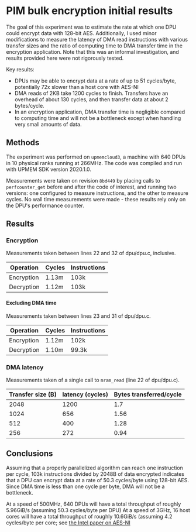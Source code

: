 # PIM bulk encryption initial results

The goal of this experiment was to estimate the rate at which one DPU could encrypt data with 128-bit AES. Additionally, I used minor modifications to measure the latency of DMA read instructions with various transfer sizes and the ratio of computing time to DMA transfer time in the encryption application. Note that this was an informal investigation, and results provided here were not rigorously tested.

Key results:
- DPUs may be able to encrypt data at a rate of up to 51 cycles/byte, potentially 72x slower than a host core with AES-NI
- DMA reads of 2KB take 1200 cycles to finish. Transfers have an overhead of about 130 cycles, and then transfer data at about 2 bytes/cycle.
- In an encryption application, DMA transfer time is negligible compared to computing time and will not be a bottleneck except when handling very small amounts of data.

## Methods
The experiment was performed on `upmemcloud3`, a machine with 640 DPUs in 10 physical ranks running at 266MHz. The code was compiled and run with UPMEM SDK version 2020.1.0.

Measurements were taken on revision `8bd449` by placing calls to `perfcounter_get` before and after the code of interest, and running two versions: one configured to measure instructions, and the other to measure cycles. No wall time measurements were made - these results rely only on the DPU's performance counter.

## Results
### Encryption
Measurements taken between lines 22 and 32 of dpu/dpu.c, inclusive.

Operation | Cycles | Instructions
---|---|---
Encryption | 1.13m | 103k
Decryption | 1.12m | 103k

#### Excluding DMA time
Measurements taken between lines 23 and 31 of dpu/dpu.c.

Operation | Cycles | Instructions
---|---|---
Encryption | 1.12m | 102k
Decryption | 1.10m | 99.3k

### DMA latency
Measurements taken of a single call to `mram_read` (line 22 of dpu/dpu.c).

Transfer size (B) | latency (cycles) | Bytes transferred/cycle
-------|------------|------------
2048 | 1200 | 1.7
1024 | 656 | 1.56
512 | 400 | 1.28
256 | 272 | 0.94

## Conclusions

Assuming that a properly parallelized algorithm can reach one instruction per cycle, 103k instructions divided by 2048B of data encrypted indicates that a DPU can encrypt data at a rate of 50.3 cycles/byte using 128-bit AES. Since DMA time is less than one cycle per byte, DMA will not be a bottleneck.

At a speed of 500MHz, 640 DPUs will have a total throughput of roughly 5.96GiB/s (assuming 50.3 cycles/byte per DPU)
At a speed of 3GHz, 16 host cores will have a total throughput of roughly 10.6GiB/s (assuming 4.2 cycles/byte per core; see [the Intel paper on AES-NI](https://software.intel.com/sites/default/files/m/d/4/1/d/8/10TB24_Breakthrough_AES_Performance_with_Intel_AES_New_Instructions.final.secure.pdf)

